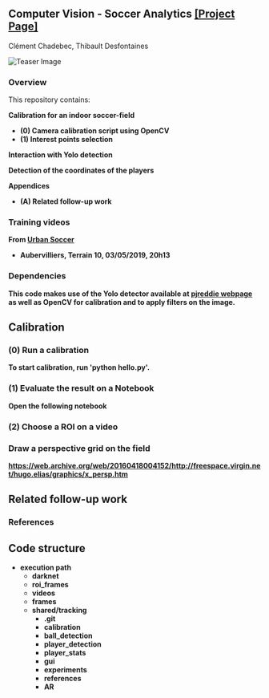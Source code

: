 ## <b>Computer Vision - Soccer Analytics</b> [[Project Page]](https://github.com/cchadd/tracking) <br>

Clément Chadebec, Thibault Desfontaines

![Teaser Image](https://encrypted-tbn0.gstatic.com/images?q=tbn:ANd9GcTThjic_ml5y4jsOK149EIkaqkQT5NfzonORcszj5V_g0hgb8ny)

### Overview ###
This repository contains:

<b>Calibration for an indoor soccer-field
 - (0) Camera calibration script using OpenCV
 - (1) Interest points selection

<b>Interaction with Yolo detection

<b>Detection of the coordinates of the players

<b>Appendices</b>
 - (A) Related follow-up work
 
### Training videos ###
From [Urban Soccer](https://www.urbansoccer.fr/videos/)
<ul>
    <li>  Aubervilliers, Terrain 10, 03/05/2019, 20h13</li>
</ul>

### Dependencies ###
This code makes use of the Yolo detector available at [pjreddie webpage](https://pjreddie.com/darknet/) as well as OpenCV for calibration and to apply filters on the image.

## Calibration ##

### (0) Run a calibration ###
To start calibration, run 'python hello.py'.

### (1) Evaluate the result on a Notebook ###
Open the following notebook 

### (2) Choose a ROI on a video ###

### Draw a perspective grid on the field ###
https://web.archive.org/web/20160418004152/http://freespace.virgin.net/hugo.elias/graphics/x_persp.htm



## Related follow-up work ##

### References ###

## Code structure ##

<ul>
  <li>execution path
  <ul> 
    <li> darknet </li>
    <li> roi_frames </li>
    <li> videos </li>
    <li> frames </li>
    <li> shared/tracking 
      <ul> 
        <li> .git </li>
        <li> calibration </li>
        <li> ball_detection </li>
        <li> player_detection </li>
        <li> player_stats </li>
        <li> gui </li>
        <li> experiments </li>
        <li> references </li>
        <li> AR </li>        
      </ul>
    </li>
  </ul>
  </li>
</ul> 

